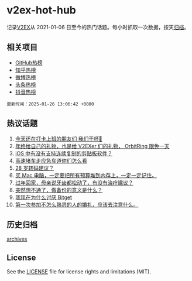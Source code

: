 # v2ex-hot-hub

 记录[V2EX](https://www.v2ex.com/)从 2021-01-06 日至今的热门话题。每小时抓取一次数据，按天[归档](archives)。
 
 ## 相关项目

- [GitHub热榜](https://github.com/it985/github-hot-hub)
- [知乎热榜](https://github.com/it985/zhihu-hot-hub)
- [微博热榜](https://github.com/it985/weibo-hot-hub)
- [头条热榜](https://github.com/it985/toutiao-hot-hub)
- [抖音热榜](https://github.com/it985/douyin-hot-hub)


 `更新时间：2025-01-26 13:06:42 +0800`

## 热议话题

1. [今天还在打卡上班的朋友们 我们干杯🍻](https://www.v2ex.com/t/1107877)
1. [年终给自己的礼物，也是给 V2EXer 们的礼物， OrbitRing 限免一天](https://www.v2ex.com/t/1107785)
1. [iOS 中有没有支持连续复制的剪贴板软件？](https://www.v2ex.com/t/1107813)
1. [高速堵车走应急车道你们怎么看](https://www.v2ex.com/t/1107810)
1. [28 岁转码建议？](https://www.v2ex.com/t/1107827)
1. [买 Mac 电脑，一定要把所有预算堆到内存上，一定一定记住。](https://www.v2ex.com/t/1107853)
1. [过年回家，母亲说牙齿都松动了，有没有治疗建议？](https://www.v2ex.com/t/1107811)
1. [突然想不通了，做备份的意义是什么？](https://www.v2ex.com/t/1107879)
1. [我现在为什么讨厌 Bitget](https://www.v2ex.com/t/1107778)
1. [第一次参加不怎么熟悉的人的婚礼，应该去注意什么。](https://www.v2ex.com/t/1107842)

## 历史归档

[archives](archives)

## License

See the [LICENSE](LICENSE) file for license rights and limitations (MIT).
